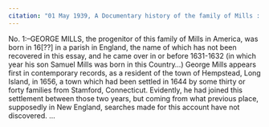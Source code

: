 ```yaml
---
citation: "01 May 1939, A Documentary history of the family of Mills : descended from George Mills of Hempstead and Jamaica by Lewis D. Cook, p1, familysearch.org."
---
```


No. 1:–GEORGE MILLS, the progenitor of this family of Mills in America, was born in 16[??] in a parish in England, the name of which has not been recovered in this essay, and he came over in or before 1631-1632 (in which year his son Samuel Mills was born in this Country…) George Mills appears first in contemporary records, as a resident of the town of Hempstead, Long Island, in 1656, a town which had been settled in 1644 by some thirty or forty families from Stamford, Connecticut. Evidently, he had joined this settlement between those two years, but coming from what previous place, supposedly in New England, searches made for this account have not discovered. …   

